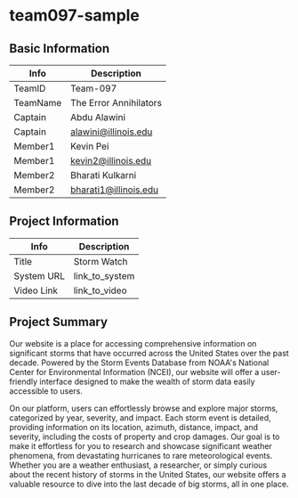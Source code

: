 # team097-sample

## Basic Information

|   Info      |        Description     |
| ----------- | ---------------------- |
| TeamID      |        Team-097        |
| TeamName    | The Error Annihilators |
| Captain     |       Abdu Alawini     |
| Captain     |  alawini@illinois.edu  |
| Member1     |        Kevin Pei       |
| Member1     |   kevin2@illinois.edu  |
| Member2     |    Bharati Kulkarni    |
| Member2     |  bharati1@illinois.edu |


## Project Information

|   Info      |        Description     |
| ----------- | ---------------------- |
|  Title      |       Storm Watch      |
| System URL  |      link_to_system    |
| Video Link  |      link_to_video     |

## Project Summary


Our website is a place for accessing comprehensive information on significant storms that have occurred across the United States over the past decade. Powered by the Storm Events Database from NOAA's National Center for Environmental Information (NCEI), our website will offer a user-friendly interface designed to make the wealth of storm data easily accessible to users. 

On our platform, users can effortlessly browse and explore major storms, categorized by year, severity, and impact. Each storm event is detailed, providing information on its location, azimuth, distance, impact, and severity, including the costs of property and crop damages. Our goal is to make it effortless for you to research and showcase significant weather phenomena, from devastating hurricanes to rare meteorological events. Whether you are a weather enthusiast, a researcher, or simply curious about the recent history of storms in the United States, our website offers a valuable resource to dive into the last decade of big storms, all in one place. 

